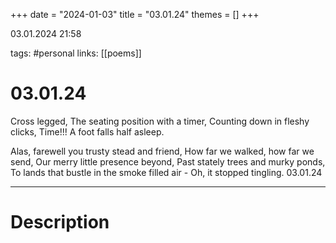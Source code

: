 +++
date = "2024-01-03"
title = "03.01.24"
themes = []
+++

03.01.2024 21:58

tags: #personal
links: [[poems]]

# 03.01.24

Cross legged,
The seating position with a timer,
Counting down in fleshy clicks,
Time!!!
A foot falls half asleep.

Alas, farewell you trusty stead and friend,
How far we walked, how far we send,
Our merry little presence beyond,
Past stately trees and murky ponds,
To lands that bustle in the smoke filled air -
Oh, it stopped tingling.
03.01.24

---

# Description

